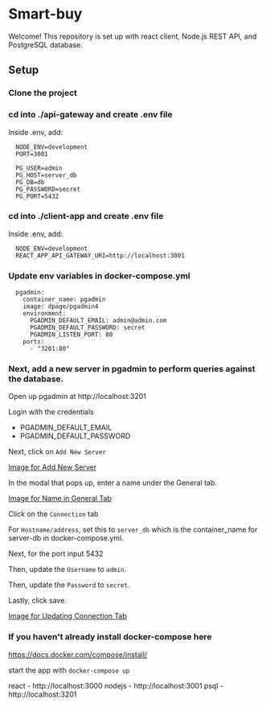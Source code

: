 # Smart-buy 

Welcome! This repository is set up with react client, Node.js REST API, and PostgreSQL database. 

## Setup

### Clone the project  

### cd into ./api-gateway and create .env file 

Inside .env, add:

```
  NODE_ENV=development
  PORT=3001

  PG_USER=admin
  PG_HOST=server_db
  PG_DB=db
  PG_PASSWORD=secret
  PG_PORT=5432
```
### cd into ./client-app and create .env file 

Inside .env, add:

```
  NODE_ENV=development
  REACT_APP_API_GATEWAY_URI=http://localhost:3001
```

### Update env variables in docker-compose.yml

```
  pgadmin:
    container_name: pgadmin
    image: dpage/pgadmin4
    environment: 
      PGADMIN_DEFAULT_EMAIL: admin@admin.com
      PGADMIN_DEFAULT_PASSWORD: secret
      PGADMIN_LISTEN_PORT: 80
    ports: 
      - "3201:80"
```

### Next, add a new server in pgadmin to perform queries against the database. 

Open up pgadmin at http://localhost:3201

Login with the credentials 
- PGADMIN_DEFAULT_EMAIL
- PGADMIN_DEFAULT_PASSWORD

Next, click on `Add New Server`

[Image for Add New Server](https://imgur.com/CFD67lu)

In the modal that pops up, enter a name under the General tab. 

[Image for Name in General Tab](https://imgur.com/kqWAy8r)

Click on the `Connection` tab

For `Hostname/address`, set this to `server_db` which is the container_name for server-db in docker-compose.yml. 

Next, for the port input 5432

Then, update the `Username` to `admin`.

Then, update the `Password` to `secret`.

Lastly, click save. 

[Image for Updating Connection Tab](https://imgur.com/WNdLtwQ)

### If you haven't already install docker-compose here

https://docs.docker.com/compose/install/

start the app with `docker-compose up` 

react - http://localhost:3000
nodejs - http://localhost:3001
psql - http://localhost:3201